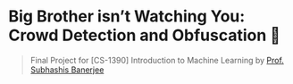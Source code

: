 # Big Brother isn’t Watching You: Crowd Detection and Obfuscation 👀
> Final Project for [CS-1390] Introduction to Machine Learning by [Prof. Subhashis Banerjee](https://www.cse.iitd.ac.in/~suban/)
